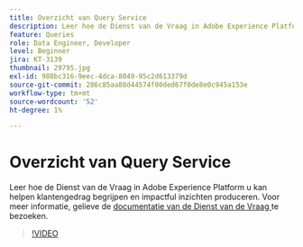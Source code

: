 ```yaml
---
title: Overzicht van Query Service
description: Leer hoe de Dienst van de Vraag in Adobe Experience Platform u kan helpen klantengedrag begrijpen en impactful inzichten produceren.
feature: Queries
role: Data Engineer, Developer
level: Beginner
jira: KT-3139
thumbnail: 29795.jpg
exl-id: 988bc316-9eec-4dca-8049-95c2d613379d
source-git-commit: 286c85aa88d44574f00ded67f0de8e0c945a153e
workflow-type: tm+mt
source-wordcount: '52'
ht-degree: 1%

---
```


# Overzicht van Query Service

Leer hoe de Dienst van de Vraag in Adobe Experience Platform u kan helpen klantengedrag begrijpen en impactful inzichten produceren. Voor meer informatie, gelieve de [ documentatie van de Dienst van de Vraag ](https://experienceleague.adobe.com/docs/experience-platform/query/home.html?lang=nl) te bezoeken.

>[!VIDEO](https://video.tv.adobe.com/v/29795?learn=on&enablevpops)
